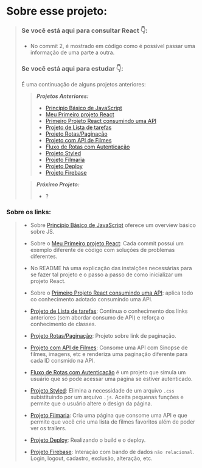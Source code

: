 # Sobre esse projeto: 
> ### Se você está aqui para consultar React  👇:
> - No commit 2, é mostrado em código como é possível passar uma informação de uma parte a outra. 
> 
> ### Se você está aqui para estudar  👇:
> 
> É uma continuação de alguns projetos anteriores:
> > _**Projetos Anteriores:**_
> > 
> > - [Princípio Básico de JavaScript](https://github.com/DFMaia/PrincipiosBasicosJavaScript)
> > - [Meu Primeiro projeto React](https://github.com/DFMaia/primeiro-projeto-react)
> > - [Primeiro Projeto React consumindo uma API](https://github.com/DFMaia/react-api/tree/master/src)
> > - [Projeto de Lista de tarefas](https://github.com/DFMaia/react-todo-project)
> > - [Projeto Rotas/Paginação](https://github.com/DFMaia/react-rotas)
> > - [Projeto com API de Filmes](https://github.com/DFMaia/react-filmes)
> > - [Fluxo de Rotas com Autenticação](https://github.com/DFMaia/react-fluxo-rotas-autenticacao)
> > - [Projeto Styled](https://github.com/DFMaia/react-styled-component)
> > - [Projeto Filmaria](https://github.com/DFMaia/react-filmaria)
> > - [Projeto Deploy](https://github.com/DFMaia/react-fazendo-deploy)
> > - [Projeto Firebase](https://github.com/DFMaia/react-firebase)
> 
> > _**Próximo Projeto:**_
> > - ?

### Sobre os links:

> -   Sobre  [Princípio Básico de JavaScript](https://github.com/DFMaia/PrincipiosBasicosJavaScript)  oferece um overview básico sobre JS.
>     
> -   Sobre o  [Meu Primeiro projeto React](https://github.com/DFMaia/primeiro-projeto-react): Cada commit possui um exemplo diferente de código com soluções de problemas diferentes.
>     
> -   No README há uma explicação das instalções necessárias para se fazer tal projeto e o passo a passo de como inicializar um projeto React.
>     
> -   Sobre o  [Primeiro Projeto React consumindo uma API](https://github.com/DFMaia/react-api/tree/master/src): aplica todo co conhecimento adotado consumindo uma API.
>     
> -   [Projeto de Lista de tarefas](https://github.com/DFMaia/react-todo-project): Continua o conhecimento dos links anteriores (sem abordar consumo de API) e reforça o conhecimento de classes.
>
> - [Projeto Rotas/Paginação](https://github.com/DFMaia/react-rotas): Projeto sobre link de paginação. 
> - [Projeto com API de Filmes](https://github.com/DFMaia/react-filmes): Consome uma API com Sinopse de filmes, imagens, etc e renderiza uma paginação diferente para cada ID consmido na API.
> - [Fluxo de Rotas com Autenticação](https://github.com/DFMaia/react-fluxo-rotas-autenticacao) é um projeto que simula um usuário que só pode acessar uma página se estiver autenticado. 
> - [Projeto Styled](https://github.com/DFMaia/react-styled-component): Elimina a necessidade de um arquivo `.css` subistituindo por um arquivo `.js`. Aceita pequenas funções e permite que o usuário altere o design da página.
> - [Projeto Filmaria](https://github.com/DFMaia/react-filmaria): Cria uma página que consome uma API e que permite que você crie uma lista de filmes favoritos além de poder ver os trailers.
> - [Projeto Deploy](https://github.com/DFMaia/react-fazendo-deploy): Realizando o build e o deploy.
> - [Projeto Firebase](https://github.com/DFMaia/react-firebase): Interação com bando de dados `não relacional`. Login, logout, cadastro, exclusão, alteração, etc.